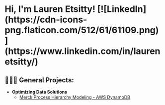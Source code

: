 <h1>Hi, I'm Lauren Etsitty! [![LinkedIn](https://cdn-icons-png.flaticon.com/512/61/61109.png)](https://www.linkedin.com/in/laurenetsitty/)

  
<h2>👩🏽‍💻 General Projects:</h2>

- <b>Optimizing Data Solutions</b>
  - [Merck Process Hierarchy Modeling - AWS DynamoDB](https://github.com/lfe225/Merck-Process-Hierarchy-Modeling---AWS-DynamoDB)


